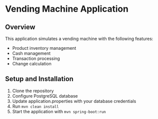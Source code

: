 # Vending Machine Application

## Overview
This application simulates a vending machine with the following features:
- Product inventory management
- Cash management
- Transaction processing
- Change calculation

## Setup and Installation
1. Clone the repository
2. Configure PostgreSQL database
3. Update application.properties with your database credentials
4. Run `mvn clean install`
5. Start the application with `mvn spring-boot:run`
